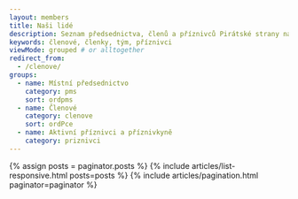 ```yaml
---
layout: members
title: Naši lidé
description: Seznam předsednictva, členů a příznivců Pirátské strany na Praze 11.
keywords: členové, členky, tým, příznivci
viewMode: grouped # or alltogether
redirect_from:
  - /clenove/
groups:
  - name: Místní předsednictvo
    category: pms
    sort: ordpms
  - name: Členové
    category: clenove
    sort: ordPce
  - name: Aktivní příznivci a příznivkyně
    category: priznivci
---
```


<div class="row">
  <div class="columns">
    <div class="o-section">
      <div class="o-section-inner">
          {% assign posts = paginator.posts %}
          {% include articles/list-responsive.html posts=posts %}
          {% include articles/pagination.html paginator=paginator %}
      </div>
    </div>
  </div>
</div>
